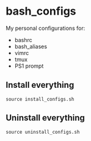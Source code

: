 # bash_configs

My personal configurations for:
 - bashrc
 - bash_aliases
 - vimrc
 - tmux
 - PS1 prompt

## Install everything
    source install_configs.sh
    
    
## Uninstall everything
    source uninstall_configs.sh
